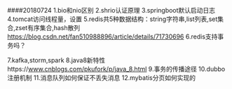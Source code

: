 
####20180724
1.bio和nio区别
2.shrio认证原理
3.springboot默认启动日志
4.tomcat访问线程量，设置
5.redis共5种数据结构：string字符串,list列表,set集合,zset有序集合,hash散列 https://blog.csdn.net/fan510988896/article/details/71730696
6.redis支持事务吗？

7.kafka,storm,spark
8.java8新特性https://www.cnblogs.com/pkufork/p/java_8.html
9.事务的传播途径
10.dubbo注册机制
11.消息队列如何保证不丢失消息
12.mybatis分页如何实现的